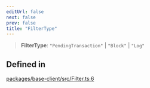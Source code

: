 ```yaml
---
editUrl: false
next: false
prev: false
title: "FilterType"
---
```


> **FilterType**: `"PendingTransaction"` \| `"Block"` \| `"Log"`

## Defined in

[packages/base-client/src/Filter.ts:6](https://github.com/evmts/tevm-monorepo/blob/main/packages/base-client/src/Filter.ts#L6)
